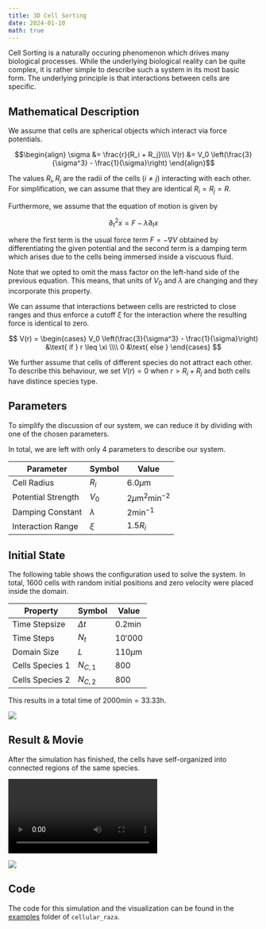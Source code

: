 ```yaml
---
title: 3D Cell Sorting
date: 2024-01-10
math: true
---
```


Cell Sorting is a naturally occuring phenomenon which drives many biological processes.
While the underlying biological reality can be quite complex, it is rather simple to describe such
a system in its most basic form.
The underlying principle is that interactions between cells are specific.

## Mathematical Description

We assume that cells are spherical objects which interact via force potentials.

$$\begin{align}
    \sigma &= \frac{r}{R_i + R_j}\\\\
    V(r) &= V_0 \left(\frac{3}{\sigma^3} - \frac{1}{\sigma}\right)
\end{align}$$

The values $R_i,R_j$ are the radii of the cells ($i\neq j$) interacting with each other.
For simplification, we can assume that they are identical $R_i=R_j=R$.

Furthermore, we assume that the equation of motion is given by

$$
    \partial^2_t x = F - \lambda \partial_t x
$$

where the first term is the usual force term $F = - \nabla V$ obtained by differentiating the
given potential and the second term is a damping term which arises due to the cells being immersed
inside a viscuous fluid.

Note that we opted to omit the mass factor on the left-hand side of the previous equation.
This means, that units of $V_0$ and $\lambda$ are changing and they incorporate this property.

We can assume that interactions between cells are restricted to close ranges and thus enforce a
cutoff $\xi$ for the interaction where the resulting force is identical to zero.

$$
    V(r) = \begin{cases}
        V_0 \left(\frac{3}{\sigma^3} - \frac{1}{\sigma}\right) &\text{ if } r \leq \xi \\\\
        0 &\text{ else }
    \end{cases}
$$

We further assume that cells of different species do not attract each other.
To describe this behaviour, we set $V(r)=0$ when $r>R_i+R_j$ and both cells have distince species
type.

## Parameters

To simplify the discussion of our system, we can reduce it by dividing with one of the chosen
parameters.

In total, we are left with only 4 parameters to describe our system.

| Parameter | Symbol | Value |
| --- | --- | --- |
| Cell Radius | $R_i$ | $6.0\mu \text{m}$ |
| Potential Strength | $V_0$ | $2\mu\text{m}^2\text{min}^{-2}$ |
| Damping Constant | $\lambda$ | $2\text{min}^{-1}$ |
| Interaction Range | $\xi$ | $1.5 R_i$ |

## Initial State

The following table shows the configuration used to solve the system.
In total, 1600 cells with random initial positions and zero velocity were placed inside the domain.

| Property | Symbol | Value |
| --- | --- | --- |
| Time Stepsize | $\Delta t$ | $0.2\text{min}$ |
| Time Steps | $N_t$ | $10'000$ |
| Domain Size | $L$ | $110\mu\text{m}$ |
| Cells Species 1 | $N_{C,1}$ | $800$ |
| Cells Species 2 | $N_{C,2}$ | $800$ |

This results in a total time of $2000\text{min}=33.33\text{h}$.

![](/showcase/cell_sorting/0000000020.png)

## Result & Movie

After the simulation has finished, the cells have self-organized into connected regions of the same
species.

<video controls>
    <source src="/showcase/cell_sorting/movie.mp4" type="video/mp4">
</video>

![](/showcase/cell_sorting/0000006000.png)

## Code

The code for this simulation and the visualization can be found in the
[examples](https://github.com/jonaspleyer/cellular_raza/tree/master/cellular_raza-examples/cell_sorting)
folder of `cellular_raza`.

